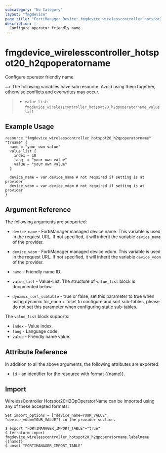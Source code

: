 ```yaml
---
subcategory: "No Category"
layout: "fmgdevice"
page_title: "FortiManager Device: fmgdevice_wirelesscontroller_hotspot20_h2qpoperatorname"
description: |-
  Configure operator friendly name.
---
```


# fmgdevice_wirelesscontroller_hotspot20_h2qpoperatorname
Configure operator friendly name.

~> The following variables have sub resource. Avoid using them together, otherwise conflicts and overwrites may occur.
>- `value_list`: `fmgdevice_wirelesscontroller_hotspot20_h2qpoperatorname_valuelist`



## Example Usage

```hcl
resource "fmgdevice_wirelesscontroller_hotspot20_h2qpoperatorname" "trname" {
  name = "your own value"
  value_list {
    index = 10
    lang  = "your own value"
    value = "your own value"
  }

  device_name = var.device_name # not required if setting is at provider
  device_vdom = var.device_vdom # not required if setting is at provider
}
```

## Argument Reference


The following arguments are supported:

* `device_name` - FortiManager managed device name. This variable is used in the request URL. If not specified, it will inherit the variable `device_name` of the provider.
* `device_vdom` - FortiManager managed device vdom. This variable is used in the request URL. If not specified, it will inherit the variable `device_vdom` of the provider.

* `name` - Friendly name ID.
* `value_list` - Value-List. The structure of `value_list` block is documented below.
* `dynamic_sort_subtable` - true or false, set this parameter to true when using dynamic for_each + toset to configure and sort sub-tables, please do not set this parameter when configuring static sub-tables.

The `value_list` block supports:

* `index` - Value index.
* `lang` - Language code.
* `value` - Friendly name value.


## Attribute Reference

In addition to all the above arguments, the following attributes are exported:
* `id` - an identifier for the resource with format {{name}}.

## Import

WirelessController Hotspot20H2QpOperatorName can be imported using any of these accepted formats:
```
Set import_options = ["device_name=YOUR_VALUE", "device_vdom=YOUR_VALUE"] in the provider section.

$ export "FORTIMANAGER_IMPORT_TABLE"="true"
$ terraform import fmgdevice_wirelesscontroller_hotspot20_h2qpoperatorname.labelname {{name}}
$ unset "FORTIMANAGER_IMPORT_TABLE"
```

